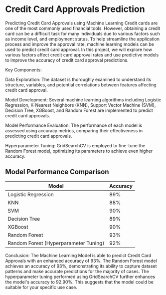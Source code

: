 # Credit Card Approvals Prediction

Predicting Credit Card Approvals using Machine Learning
Credit cards are one of the most commonly used financial tools. However, obtaining a credit card can be a difficult task for many individuals due to various factors such as income level, and employment status. To help streamline the application process and improve the approval rate, machine learning models can be used to predict credit card approval.
In this project, we will explore how various factors affect credit card approval rates and use predictive models to improve the accuracy of credit card approval predictions.

Key Components:

Data Exploration: The dataset is thoroughly examined to understand its structure, variables, and potential correlations between features affecting credit card approval.

Model Development: Several machine learning algorithms including Logistic Regression, K-Nearest Neighbors (KNN), Support Vector Machine (SVM), Decision Tree, XGBoost, and Random Forest are implemented to predict credit card approvals.

Model Performance Evaluation: The performance of each model is assessed using accuracy metrics, comparing their effectiveness in predicting credit card approvals.

Hyperparameter Tuning: GridSearchCV is employed to fine-tune the Random Forest model, optimizing its parameters to achieve even higher accuracy.


## Model Performance Comparison

| Model            | Accuracy |
|------------------|----------|
| Logistic Regression | 89%      |
| KNN              | 88%      |
| SVM              | 90%      |
| Decision Tree    | 89%      |
| XGBoost          | 90%      |
| Random Forest    | 93%      |
| Random Forest (Hyperparameter Tuning) | 92% |


Conclusion:
The Machine Learning Model is able to predict Credit Card Approvals with an enhanced accuracy of 93%.
The Random Forest model achieves an accuracy of 93%, demonstrating its ability to capture dataset patterns and make accurate predictions for the majority of cases. The hyperparameter tuning performed using GridSearchCV further enhances the model's accuracy to 92.90%. This suggests that the model could be suitable for your specific use case.
